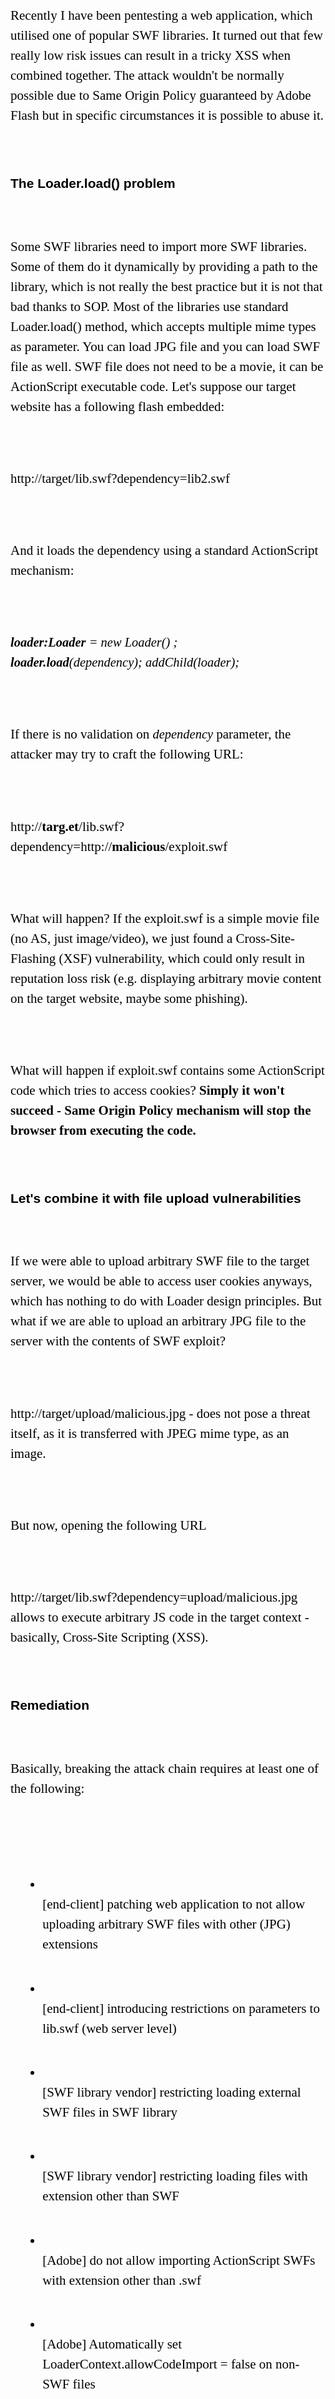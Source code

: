 <div>
<div dir="ltr">
<div id="x_divtagdefaultwrapper" dir="ltr" style="font-size:12pt; color:#000000; font-family:Calibri,Arial,Helvetica,sans-serif">
<p></p>
<p style="margin-right:0px; margin-bottom:3.2rem; margin-left:0px; padding:0px; border:0px; outline:0px; font-size:21px; vertical-align:baseline; background:0px 0px; font-family:&quot;Source Serif Pro&quot;,serif; line-height:32px; counter-reset:list-1 0 list-2 0 list-3 0 list-4 0 list-5 0 list-6 0 list-7 0 list-8 0 list-9 0; white-space:pre-wrap">
Recently I have been pentesting a web application, which utilised one of popular SWF libraries. It turned out that few really low risk issues can result in a tricky XSS when combined together. The attack wouldn't be normally possible due to Same Origin Policy guaranteed by Adobe Flash but in specific circumstances it is possible to abuse it.</p>
<h3 style="margin:2.4rem 0px; padding:0px; border:0px; outline:0px; font-size:21px; vertical-align:baseline; background:0px 0px; font-family:&quot;Source Sans Pro&quot;,Helvetica,Arial,sans-serif; line-height:28px; counter-reset:list-1 0 list-2 0 list-3 0 list-4 0 list-5 0 list-6 0 list-7 0 list-8 0 list-9 0; white-space:pre-wrap">
The Loader.load() problem</h3>
<p style="margin-right:0px; margin-bottom:3.2rem; margin-left:0px; padding:0px; border:0px; outline:0px; font-size:21px; vertical-align:baseline; background:0px 0px; font-family:&quot;Source Serif Pro&quot;,serif; line-height:32px; counter-reset:list-1 0 list-2 0 list-3 0 list-4 0 list-5 0 list-6 0 list-7 0 list-8 0 list-9 0; white-space:pre-wrap">
Some SWF libraries need to import more SWF libraries. Some of them do it dynamically by providing a path to the library, which is not really the best practice but it is not that bad thanks to SOP. Most of the libraries use standard Loader.load() method, which accepts multiple mime types as parameter. You can load JPG file and you can load SWF file as well. SWF file does not need to be a movie, it can be ActionScript executable code. Let's suppose our target website has a following flash embedded:</p>
<p style="margin:3.2rem 0px; padding:0px; border:0px; outline:0px; font-size:21px; vertical-align:baseline; background:0px 0px; font-family:&quot;Source Serif Pro&quot;,serif; line-height:32px; counter-reset:list-1 0 list-2 0 list-3 0 list-4 0 list-5 0 list-6 0 list-7 0 list-8 0 list-9 0; white-space:pre-wrap">
http://target/lib.swf?dependency=lib2.swf</p>
<p style="margin:3.2rem 0px; padding:0px; border:0px; outline:0px; font-size:21px; vertical-align:baseline; background:0px 0px; font-family:&quot;Source Serif Pro&quot;,serif; line-height:32px; counter-reset:list-1 0 list-2 0 list-3 0 list-4 0 list-5 0 list-6 0 list-7 0 list-8 0 list-9 0; white-space:pre-wrap">
And it loads the dependency using a standard ActionScript mechanism:</p>
<p style="margin:3.2rem 0px; padding:0px; border:0px; outline:0px; font-size:21px; vertical-align:baseline; background:0px 0px; font-family:&quot;Source Serif Pro&quot;,serif; line-height:32px; counter-reset:list-1 0 list-2 0 list-3 0 list-4 0 list-5 0 list-6 0 list-7 0 list-8 0 list-9 0; white-space:pre-wrap">
<em style="margin:0px; padding:0px; border:0px; outline:0px; font-size:0.975em; vertical-align:baseline; background:0px 0px; font-family:Georgia,&quot;Source Serif Pro&quot;,serif"><span style="margin:0px; padding:0px; border:0px; outline:0px; font-size:20.475px; vertical-align:baseline; background:0px 0px; font-weight:700">loader:Loader</span> = new Loader()&nbsp;; <span style="margin:0px; padding:0px; border:0px; outline:0px; font-size:20.475px; vertical-align:baseline; background:0px 0px; font-weight:700">loader.load</span>(dependency);&nbsp;addChild(loader);</em></p>
<p style="margin:3.2rem 0px; padding:0px; border:0px; outline:0px; font-size:21px; vertical-align:baseline; background:0px 0px; font-family:&quot;Source Serif Pro&quot;,serif; line-height:32px; counter-reset:list-1 0 list-2 0 list-3 0 list-4 0 list-5 0 list-6 0 list-7 0 list-8 0 list-9 0; white-space:pre-wrap">
If there is no validation on <em style="margin:0px; padding:0px; border:0px; outline:0px; font-size:0.975em; vertical-align:baseline; background:0px 0px; font-family:Georgia,&quot;Source Serif Pro&quot;,serif">dependency </em>parameter, the attacker may try to craft the following URL:</p>
<p style="margin:3.2rem 0px; padding:0px; border:0px; outline:0px; font-size:21px; vertical-align:baseline; background:0px 0px; font-family:&quot;Source Serif Pro&quot;,serif; line-height:32px; counter-reset:list-1 0 list-2 0 list-3 0 list-4 0 list-5 0 list-6 0 list-7 0 list-8 0 list-9 0; white-space:pre-wrap">
http://<span style="margin:0px; padding:0px; border:0px; outline:0px; vertical-align:baseline; background:0px 0px; font-weight:700">targ.et</span>/lib.swf?dependency=http://<span style="margin:0px; padding:0px; border:0px; outline:0px; vertical-align:baseline; background:0px 0px; font-weight:700">malicious</span>/exploit.swf</p>
<p style="margin:3.2rem 0px; padding:0px; border:0px; outline:0px; font-size:21px; vertical-align:baseline; background:0px 0px; font-family:&quot;Source Serif Pro&quot;,serif; line-height:32px; counter-reset:list-1 0 list-2 0 list-3 0 list-4 0 list-5 0 list-6 0 list-7 0 list-8 0 list-9 0; white-space:pre-wrap">
What will happen? If the exploit.swf is a simple movie file (no AS, just image/video), we just found a Cross-Site-Flashing (XSF) vulnerability, which could only result in reputation loss risk (e.g. displaying arbitrary movie content on the target website, maybe some phishing).</p>
<p style="margin:3.2rem 0px; padding:0px; border:0px; outline:0px; font-size:21px; vertical-align:baseline; background:0px 0px; font-family:&quot;Source Serif Pro&quot;,serif; line-height:32px; counter-reset:list-1 0 list-2 0 list-3 0 list-4 0 list-5 0 list-6 0 list-7 0 list-8 0 list-9 0; white-space:pre-wrap">
What will happen if exploit.swf contains some ActionScript code which tries to access cookies? <span style="margin:0px; padding:0px; border:0px; outline:0px; vertical-align:baseline; background:0px 0px; font-weight:700">Simply it won't succeed - Same Origin Policy mechanism will stop the browser from executing the code. </span></p>
<h3 style="margin:2.4rem 0px; padding:0px; border:0px; outline:0px; font-size:21px; vertical-align:baseline; background:0px 0px; font-family:&quot;Source Sans Pro&quot;,Helvetica,Arial,sans-serif; line-height:28px; counter-reset:list-1 0 list-2 0 list-3 0 list-4 0 list-5 0 list-6 0 list-7 0 list-8 0 list-9 0; white-space:pre-wrap">
Let's combine it with file upload vulnerabilities</h3>
<p style="margin-right:0px; margin-bottom:3.2rem; margin-left:0px; padding:0px; border:0px; outline:0px; font-size:21px; vertical-align:baseline; background:0px 0px; font-family:&quot;Source Serif Pro&quot;,serif; line-height:32px; counter-reset:list-1 0 list-2 0 list-3 0 list-4 0 list-5 0 list-6 0 list-7 0 list-8 0 list-9 0; white-space:pre-wrap">
If we were able to upload arbitrary SWF file to the target server, we would be able to access user cookies anyways, which has nothing to do with Loader design principles. But what if we are able to upload an arbitrary JPG file to the server with the contents of SWF exploit?</p>
<p style="margin:3.2rem 0px; padding:0px; border:0px; outline:0px; font-size:21px; vertical-align:baseline; background:0px 0px; font-family:&quot;Source Serif Pro&quot;,serif; line-height:32px; counter-reset:list-1 0 list-2 0 list-3 0 list-4 0 list-5 0 list-6 0 list-7 0 list-8 0 list-9 0; white-space:pre-wrap">
http://target/upload/malicious.jpg - does not pose a threat itself, as it is transferred with JPEG mime type, as an image.</p>
<p style="margin:3.2rem 0px; padding:0px; border:0px; outline:0px; font-size:21px; vertical-align:baseline; background:0px 0px; font-family:&quot;Source Serif Pro&quot;,serif; line-height:32px; counter-reset:list-1 0 list-2 0 list-3 0 list-4 0 list-5 0 list-6 0 list-7 0 list-8 0 list-9 0; white-space:pre-wrap">
But now, opening the following URL</p>
<p style="margin:3.2rem 0px; padding:0px; border:0px; outline:0px; font-size:21px; vertical-align:baseline; background:0px 0px; font-family:&quot;Source Serif Pro&quot;,serif; line-height:32px; counter-reset:list-1 0 list-2 0 list-3 0 list-4 0 list-5 0 list-6 0 list-7 0 list-8 0 list-9 0; white-space:pre-wrap">
http://target/lib.swf?dependency=upload/malicious.jpg allows to execute arbitrary JS code in the target context - basically, Cross-Site Scripting (XSS).</p>
<h3 style="margin:2.4rem 0px; padding:0px; border:0px; outline:0px; font-size:21px; vertical-align:baseline; background:0px 0px; font-family:&quot;Source Sans Pro&quot;,Helvetica,Arial,sans-serif; line-height:28px; counter-reset:list-1 0 list-2 0 list-3 0 list-4 0 list-5 0 list-6 0 list-7 0 list-8 0 list-9 0; white-space:pre-wrap">
Remediation</h3>
<p style="margin-right:0px; margin-bottom:3.2rem; margin-left:0px; padding:0px; border:0px; outline:0px; font-size:21px; vertical-align:baseline; background:0px 0px; font-family:&quot;Source Serif Pro&quot;,serif; line-height:32px; counter-reset:list-1 0 list-2 0 list-3 0 list-4 0 list-5 0 list-6 0 list-7 0 list-8 0 list-9 0; white-space:pre-wrap">
Basically, breaking the attack chain requires at least one of the following:</p>
<ul style="margin:3.2rem 0px; padding:0px; border:0px; outline:0px; font-size:21px; vertical-align:baseline; background:0px 0px; counter-reset:list-1 0 list-2 0 list-3 0 list-4 0 list-5 0 list-6 0 list-7 0 list-8 0 list-9 0; font-family:&quot;Source Serif Pro&quot;,serif; line-height:32px; white-space:pre-wrap">
<li style="margin:2.4rem 0px 2.4rem 3.2rem; padding:0px; border:0px; outline:0px; vertical-align:baseline; background:0px 0px; list-style-type:inherit">
[end-client] patching web application to not allow uploading arbitrary SWF files with other (JPG) extensions</li><li style="margin:2.4rem 0px 2.4rem 3.2rem; padding:0px; border:0px; outline:0px; vertical-align:baseline; background:0px 0px; list-style-type:inherit">
[end-client] introducing restrictions on parameters to lib.swf (web server level)</li><li style="margin:2.4rem 0px 2.4rem 3.2rem; padding:0px; border:0px; outline:0px; vertical-align:baseline; background:0px 0px; list-style-type:inherit">
[SWF library vendor] restricting loading external SWF files in SWF library</li><li style="margin:2.4rem 0px 2.4rem 3.2rem; padding:0px; border:0px; outline:0px; vertical-align:baseline; background:0px 0px; list-style-type:inherit">
[SWF library vendor] restricting loading files with extension other than SWF</li><li style="margin:2.4rem 0px 2.4rem 3.2rem; padding:0px; border:0px; outline:0px; vertical-align:baseline; background:0px 0px; list-style-type:inherit">
[Adobe] do not allow importing ActionScript SWFs with extension other than .swf</li><li style="margin:2.4rem 0px 2.4rem 3.2rem; padding:0px; border:0px; outline:0px; vertical-align:baseline; background:0px 0px; list-style-type:inherit">
[Adobe] Automatically set LoaderContext.allowCodeImport = false on non-SWF files</li></ul>
<p style="margin:3.2rem 0px; padding:0px; border:0px; outline:0px; font-size:21px; vertical-align:baseline; background:0px 0px; font-family:&quot;Source Serif Pro&quot;,serif; line-height:32px; counter-reset:list-1 0 list-2 0 list-3 0 list-4 0 list-5 0 list-6 0 list-7 0 list-8 0 list-9 0; white-space:pre-wrap">
Adobe does not recognise this issue as a vulnerability, as there are ways mentioned in docs to mitigate it (e.g. setting LoaderContext.allowCodeImport = false). However, this setting is more like security opt-in, not following "secure by design" principle.</p>
<h3 style="margin:2.4rem 0px; padding:0px; border:0px; outline:0px; font-size:21px; vertical-align:baseline; background:0px 0px; font-family:&quot;Source Sans Pro&quot;,Helvetica,Arial,sans-serif; line-height:28px; counter-reset:list-1 0 list-2 0 list-3 0 list-4 0 list-5 0 list-6 0 list-7 0 list-8 0 list-9 0; white-space:pre-wrap">
Summary</h3>
<p style="margin-right:0px; margin-bottom:3.2rem; margin-left:0px; padding:0px; border:0px; outline:0px; font-size:21px; vertical-align:baseline; background:0px 0px; font-family:&quot;Source Serif Pro&quot;,serif; line-height:32px; counter-reset:list-1 0 list-2 0 list-3 0 list-4 0 list-5 0 list-6 0 list-7 0 list-8 0 list-9 0; white-space:pre-wrap">
If you find:</p>
<ul style="margin:3.2rem 0px; padding:0px; border:0px; outline:0px; font-size:21px; vertical-align:baseline; background:0px 0px; counter-reset:list-1 0 list-2 0 list-3 0 list-4 0 list-5 0 list-6 0 list-7 0 list-8 0 list-9 0; font-family:&quot;Source Serif Pro&quot;,serif; line-height:32px; white-space:pre-wrap">
<li style="margin:2.4rem 0px 2.4rem 3.2rem; padding:0px; border:0px; outline:0px; vertical-align:baseline; background:0px 0px; list-style-type:inherit">
SWF library vulnerable to XSF (or actually - same-site flashing)</li></ul>
<p style="margin:3.2rem 0px; padding:0px; border:0px; outline:0px; font-size:21px; vertical-align:baseline; background:0px 0px; font-family:&quot;Source Serif Pro&quot;,serif; line-height:32px; counter-reset:list-1 0 list-2 0 list-3 0 list-4 0 list-5 0 list-6 0 list-7 0 list-8 0 list-9 0; white-space:pre-wrap">
and</p>
<ul style="margin:3.2rem 0px; padding:0px; border:0px; outline:0px; font-size:21px; vertical-align:baseline; background:0px 0px; counter-reset:list-1 0 list-2 0 list-3 0 list-4 0 list-5 0 list-6 0 list-7 0 list-8 0 list-9 0; font-family:&quot;Source Serif Pro&quot;,serif; line-height:32px; white-space:pre-wrap">
<li style="margin:2.4rem 0px 2.4rem 3.2rem; padding:0px; border:0px; outline:0px; vertical-align:baseline; background:0px 0px; list-style-type:inherit">
you can upload SWF files with JPG extension on the server</li></ul>
<p style="margin:3.2rem 0px; padding:0px; border:0px; outline:0px; font-size:21px; vertical-align:baseline; background:0px 0px; font-family:&quot;Source Serif Pro&quot;,serif; line-height:32px; counter-reset:list-1 0 list-2 0 list-3 0 list-4 0 list-5 0 list-6 0 list-7 0 list-8 0 list-9 0; white-space:pre-wrap">
It is most likely vulnerable to XSS.</p>
<br>
